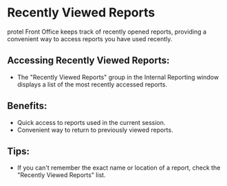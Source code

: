 # Recently Viewed Reports

protel Front Office keeps track of recently opened reports, providing a convenient way to access reports you have used recently. 

## Accessing Recently Viewed Reports:

* The "Recently Viewed Reports" group in the Internal Reporting window displays a list of the most recently accessed reports. 

## Benefits:

* Quick access to reports used in the current session. 
* Convenient way to return to previously viewed reports.

## Tips:

* If you can't remember the exact name or location of a report, check the "Recently Viewed Reports" list.